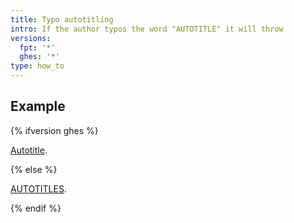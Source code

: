 ```yaml
---
title: Typo autotitling
intro: If the author typos the word "AUTOTITLE" it will throw
versions:
  fpt: '*'
  ghes: '*'
type: how_to
---
```


## Example

{% ifversion ghes %}

[Autotitle](/get-started/start-your-journey/hello-world).

{% else %}

[AUTOTITLES](/get-started/start-your-journey/hello-world).

{% endif %}

